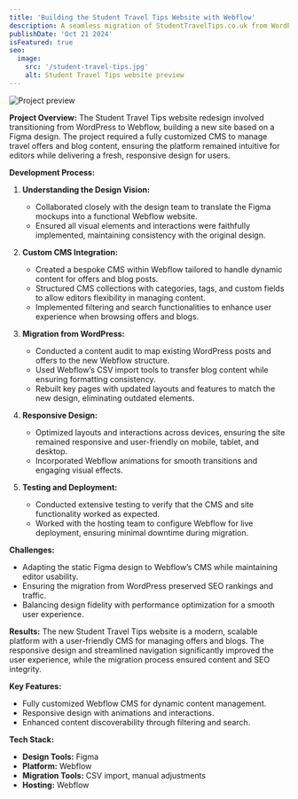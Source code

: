 ```yaml
---
title: 'Building the Student Travel Tips Website with Webflow'
description: A seamless migration of StudentTravelTips.co.uk from WordPress to Webflow, featuring a custom CMS for offers and blogs, built from a Figma design.
publishDate: 'Oct 21 2024'
isFeatured: true
seo:
  image:
    src: '/student-travel-tips.jpg'
    alt: Student Travel Tips website preview
---
```


![Project preview](/student-travel-tips.jpg)

**Project Overview:**
The Student Travel Tips website redesign involved transitioning from WordPress to Webflow, building a new site based on a Figma design. The project required a fully customized CMS to manage travel offers and blog content, ensuring the platform remained intuitive for editors while delivering a fresh, responsive design for users.

**Development Process:**

1. **Understanding the Design Vision:**
   - Collaborated closely with the design team to translate the Figma mockups into a functional Webflow website.
   - Ensured all visual elements and interactions were faithfully implemented, maintaining consistency with the original design.

2. **Custom CMS Integration:**
   - Created a bespoke CMS within Webflow tailored to handle dynamic content for offers and blog posts.
   - Structured CMS collections with categories, tags, and custom fields to allow editors flexibility in managing content.
   - Implemented filtering and search functionalities to enhance user experience when browsing offers and blogs.

3. **Migration from WordPress:**
   - Conducted a content audit to map existing WordPress posts and offers to the new Webflow structure.
   - Used Webflow’s CSV import tools to transfer blog content while ensuring formatting consistency.
   - Rebuilt key pages with updated layouts and features to match the new design, eliminating outdated elements.

4. **Responsive Design:**
   - Optimized layouts and interactions across devices, ensuring the site remained responsive and user-friendly on mobile, tablet, and desktop.
   - Incorporated Webflow animations for smooth transitions and engaging visual effects.

5. **Testing and Deployment:**
   - Conducted extensive testing to verify that the CMS and site functionality worked as expected.
   - Worked with the hosting team to configure Webflow for live deployment, ensuring minimal downtime during migration.

**Challenges:**
- Adapting the static Figma design to Webflow’s CMS while maintaining editor usability.
- Ensuring the migration from WordPress preserved SEO rankings and traffic.
- Balancing design fidelity with performance optimization for a smooth user experience.

**Results:**
The new Student Travel Tips website is a modern, scalable platform with a user-friendly CMS for managing offers and blogs. The responsive design and streamlined navigation significantly improved the user experience, while the migration process ensured content and SEO integrity.

**Key Features:**
- Fully customized Webflow CMS for dynamic content management.
- Responsive design with animations and interactions.
- Enhanced content discoverability through filtering and search.

**Tech Stack:**
- **Design Tools:** Figma
- **Platform:** Webflow
- **Migration Tools:** CSV import, manual adjustments
- **Hosting:** Webflow
